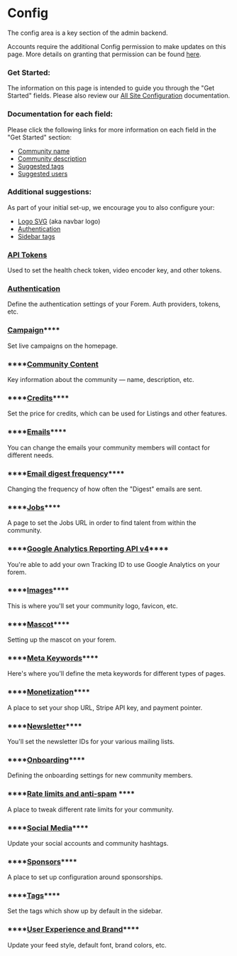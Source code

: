 # Config

The config area is a key section of the admin backend.

Accounts require the additional Config permission to make updates on this page.  More details on granting that permission can be found [here](../users/user-roles.md#single-resource-admin). 

### Get Started:

The information on this page is intended to guide you through the "Get Started" fields.  Please also review our [All Site Configuration](./) documentation.

### Documentation for each field:

Please click the following links for more information on each field in the "Get Started" section:

* [Community name](community-content.md#community-name)
* [Community description](community-content.md#community-description)
* [Suggested tags](onboarding.md#suggested-users-and-tags)
* [Suggested users](onboarding.md#suggested-users-and-tags)

### Additional suggestions:

As part of your initial set-up, we encourage you to also configure your:

* [Logo SVG](images.md#logo-svg) \(aka navbar logo\)
* [Authentication](authentication.md)
* [Sidebar tags](tags.md#sidebar-tags)

### [API Tokens](api-tokens.md)

Used to set the health check token, video encoder key, and other tokens.

### [Authentication](authentication.md)

Define the authentication settings of your Forem.  Auth providers, tokens, etc.

### [**Campaign**](campaign.md)\*\*\*\*

Set live campaigns on the homepage.

### \*\*\*\*[**Community Content**](community-content.md)

Key information about the community — name, description, etc.

### \*\*\*\*[**Credits**](credits.md)\*\*\*\*

Set the price for credits, which can be used for Listings and other features.

### \*\*\*\*[**Emails**](emails.md)\*\*\*\*

You can change the emails your community members will contact for different needs.

### \*\*\*\*[**Email digest frequency**](email-digest.md)\*\*\*\*

Changing the frequency of how often the "Digest" emails are sent.

### \*\*\*\*[**Jobs**]()\*\*\*\*

A page to set the Jobs URL in order to find talent from within the community.

### \*\*\*\*[**Google Analytics Reporting API v4**](google-analytics.md)\*\*\*\*

You're able to add your own Tracking ID to use Google Analytics on your forem.

### \*\*\*\*[**Images**](images.md)\*\*\*\*

This is where you'll set your community logo, favicon, etc.

### \*\*\*\*[**Mascot**](mascot.md)\*\*\*\*

Setting up the mascot on your forem.

### \*\*\*\*[**Meta Keywords**](meta-keywords.md)\*\*\*\*

Here's where you'll define the meta keywords for different types of pages.

### \*\*\*\*[**Monetization**](monetization.md)\*\*\*\*

A place to set your shop URL, Stripe API key, and payment pointer.

### \*\*\*\*[**Newsletter**](newsletter.md)\*\*\*\*

You'll set the newsletter IDs for your various mailing lists.

### \*\*\*\*[**Onboarding**](onboarding.md)\*\*\*\*

Defining the onboarding settings for new community members.

### \*\*\*\*[**Rate limits and anti-spam**](rate-limits.md) ****

A place to tweak different rate limits for your community.

### \*\*\*\*[**Social Media**](social-media.md)\*\*\*\*

Update your social accounts and community hashtags.

### \*\*\*\*[**Sponsors**](sponsors.md)\*\*\*\*

A place to set up configuration around sponsorships.

### \*\*\*\*[**Tags**](tags.md)\*\*\*\*

Set the tags which show up by default in the sidebar.

### \*\*\*\*[**User Experience and Brand**](user-experience-and-brand.md)\*\*\*\*

Update your feed style, default font, brand colors, etc.

